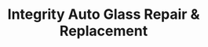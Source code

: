 ---
title: "Integrity Auto Glass Repair & Replacement"
url: /little-falls/integrity-auto-glass-repair-and-replacement/
shop: car repair
---